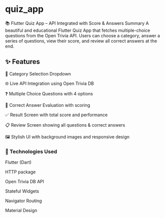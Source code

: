 # quiz_app

📚 Flutter Quiz App – API Integrated with Score & Answers Summary
A beautiful and educational Flutter Quiz App that fetches multiple-choice questions from the Open Trivia API. Users can choose a category, answer a series of questions, view their score, and review all correct answers at the end.

## ✨ Features
🎯 Category Selection Dropdown

🌐 Live API Integration using Open Trivia DB

❓ Multiple Choice Questions with 4 options

🧠 Correct Answer Evaluation with scoring

✅ Result Screen with total score and performance

📋 Review Screen showing all questions & correct answers

🖼️ Stylish UI with background images and responsive design


### 🔧 Technologies Used
Flutter (Dart)

HTTP package

Open Trivia DB API

Stateful Widgets

Navigator Routing

Material Design

